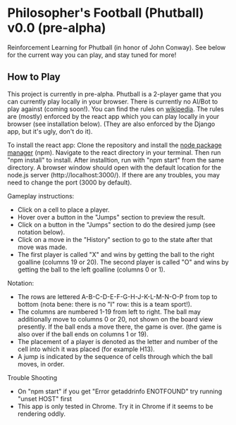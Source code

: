 # Philosopher's Football (Phutball) v0.0 (pre-alpha)

Reinforcement Learning for Phutball (in honor of John Conway). See below for the current way you can play, and stay tuned for more!

## How to Play

This project is currently in pre-alpha. Phutball is a 2-player game that you can currently play locally in your browser. There is currently no AI/Bot to play against (coming soon!). You can find the rules on [wikipedia](https://en.wikipedia.org/wiki/Phutball). The rules are (mostly) enforced by the react app which you can play locally in your browser (see installation below). (They are also enforced by the Django app, but it's ugly, don't do it).

To install the react app: Clone the repository and install the [node package manager](https://www.npmjs.com/get-npm) (npm). Navigate to the react directory in your terminal. Then run "npm install" to install. After installtion, run with "npm start" from the same directory. A browser window should open with the default location for the node.js server (http://localhost:3000/). If there are any troubles, you may need to change the port (3000 by default).

Gameplay instructions:
- Click on a cell to place a player.
- Hover over a button in the "Jumps" section to preview the result.
- Click on a button in the "Jumps" section to do the desired jump (see notation below).
- Click on a move in the "History" section to go to the state after that move was made.
- The first player is called "X" and wins by getting the ball to the right goalline (columns 19 or 20). The second player is called "O" and wins by getting the ball to the left goalline (columns 0 or 1).

Notation:
- The rows are lettered A-B-C-D-E-F-G-H-J-K-L-M-N-O-P from top to bottom (nota bene: there is no "I" row: this is a team sport!).
- The columns are numbered 1-19 from left to right. The ball may additionally move to columns 0 or 20, not shown on the board view presently. If the ball ends a move there, the game is over. (the game is also over if the ball ends on columns 1 or 19).
- The placement of a player is denoted as the letter and number of the cell into which it was placed (for example H13).
- A jump is indicated by the sequence of cells through which the ball moves, in order.

Trouble Shooting
- On "npm start" if you get "Error getaddrinfo ENOTFOUND" try running "unset HOST" first
- This app is only tested in Chrome. Try it in Chrome if it seems to be rendering oddly.
